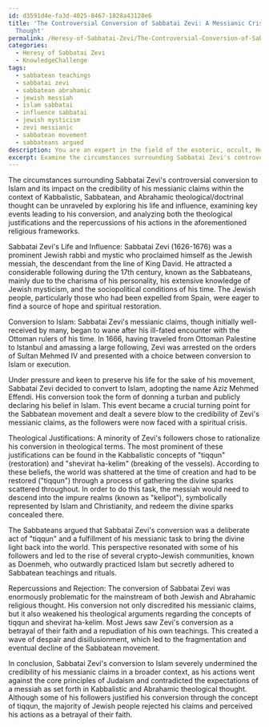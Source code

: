 ```yaml
---
id: d3591d4e-fa3d-4025-8467-1828a43128e6
title: 'The Controversial Conversion of Sabbatai Zevi: A Messianic Crisis in Kabbalistic
  Thought'
permalink: /Heresy-of-Sabbatai-Zevi/The-Controversial-Conversion-of-Sabbatai-Zevi-A-Messianic-Crisis-in-Kabbalistic-Thought/
categories:
  - Heresy of Sabbatai Zevi
  - KnowledgeChallenge
tags:
  - sabbatean teachings
  - sabbatai zevi
  - sabbatean abrahamic
  - jewish messiah
  - islam sabbatai
  - influence sabbatai
  - jewish mysticism
  - zevi messianic
  - sabbatean movement
  - sabbateans argued
description: You are an expert in the field of the esoteric, occult, Heresy of Sabbatai Zevi and Education. You are a writer of tests, challenges, books and deep knowledge on Heresy of Sabbatai Zevi for initiates and students to gain deep insights and understanding from. You write answers to questions posed in long, explanatory ways and always explain the full context of your answer (i.e., related concepts, formulas, examples, or history), as well as the step-by-step thinking process you take to answer the challenges. Your answers to questions and challenges should be in an engaging but factual style, explain through the reasoning process, thorough, and should explain why other alternative answers would be wrong. Summarize the key themes, ideas, and conclusions at the end.
excerpt: Examine the circumstances surrounding Sabbatai Zevi's controversial conversion to Islam, and delineate its impact on the credibility of his messianic claims within the context of Kabbalistic, Sabbatean, and Abrahamic theological/doctrinal thought.
---
```

The circumstances surrounding Sabbatai Zevi's controversial conversion to Islam and its impact on the credibility of his messianic claims within the context of Kabbalistic, Sabbatean, and Abrahamic theological/doctrinal thought can be unraveled by exploring his life and influence, examining key events leading to his conversion, and analyzing both the theological justifications and the repercussions of his actions in the aforementioned religious frameworks.

Sabbatai Zevi's Life and Influence:
Sabbatai Zevi (1626-1676) was a prominent Jewish rabbi and mystic who proclaimed himself as the Jewish messiah, the descendant from the line of King David. He attracted a considerable following during the 17th century, known as the Sabbateans, mainly due to the charisma of his personality, his extensive knowledge of Jewish mysticism, and the sociopolitical conditions of his time. The Jewish people, particularly those who had been expelled from Spain, were eager to find a source of hope and spiritual restoration.

Conversion to Islam:
Sabbatai Zevi's messianic claims, though initially well-received by many, began to wane after his ill-fated encounter with the Ottoman rulers of his time. In 1666, having traveled from Ottoman Palestine to Istanbul and amassing a large following, Zevi was arrested on the orders of Sultan Mehmed IV and presented with a choice between conversion to Islam or execution.

Under pressure and keen to preserve his life for the sake of his movement, Sabbatai Zevi decided to convert to Islam, adopting the name Aziz Mehmed Effendi. His conversion took the form of donning a turban and publicly declaring his belief in Islam. This event became a crucial turning point for the Sabbatean movement and dealt a severe blow to the credibility of Zevi's messianic claims, as the followers were now faced with a spiritual crisis.

Theological Justifications:
A minority of Zevi's followers chose to rationalize his conversion in theological terms. The most prominent of these justifications can be found in the Kabbalistic concepts of "tiqqun" (restoration) and "shevirat ha-kelim" (breaking of the vessels). According to these beliefs, the world was shattered at the time of creation and had to be restored ("tiqqun") through a process of gathering the divine sparks scattered throughout. In order to do this task, the messiah would need to descend into the impure realms (known as "kelipot"), symbolically represented by Islam and Christianity, and redeem the divine sparks concealed there.

The Sabbateans argued that Sabbatai Zevi's conversion was a deliberate act of "tiqqun" and a fulfillment of his messianic task to bring the divine light back into the world. This perspective resonated with some of his followers and led to the rise of several crypto-Jewish communities, known as Doenmeh, who outwardly practiced Islam but secretly adhered to Sabbatean teachings and rituals. 

Repercussions and Rejection:
The conversion of Sabbatai Zevi was enormously problematic for the mainstream of both Jewish and Abrahamic religious thought. His conversion not only discredited his messianic claims, but it also weakened his theological arguments regarding the concepts of tiqqun and shevirat ha-kelim. Most Jews saw Zevi's conversion as a betrayal of their faith and a repudiation of his own teachings. This created a wave of despair and disillusionment, which led to the fragmentation and eventual decline of the Sabbatean movement.

In conclusion, Sabbatai Zevi's conversion to Islam severely undermined the credibility of his messianic claims in a broader context, as his actions went against the core principles of Judaism and contradicted the expectations of a messiah as set forth in Kabbalistic and Abrahamic theological thought. Although some of his followers justified his conversion through the concept of tiqqun, the majority of Jewish people rejected his claims and perceived his actions as a betrayal of their faith.
